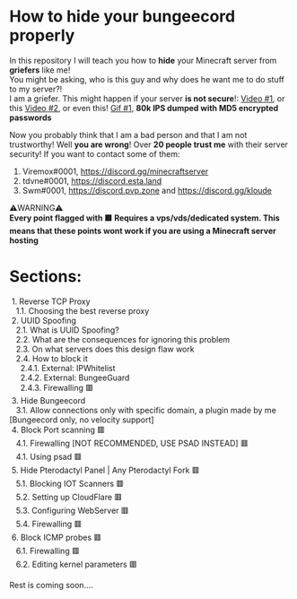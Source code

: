 # How to hide your bungeecord properly

In this repository I will teach you how to **hide** your Minecraft server from **griefers** like me!\
You might be asking, who is this guy and why does he want me to do stuff to my server?!\
I am a griefer. This might happen if your server **is not secure**!: [Video #1](https://www.youtube.com/watch?v=-_N-j7jamjQ&), or this [Video #2](https://www.youtube.com/watch?v=ricF53F6fDE&t=118s), or even this! [Gif #1](https://cdn.discordapp.com/attachments/929111080276467723/989227429828653066/80k.mp4), **80k IPS dumped with MD5 encrypted passwords** 

Now you probably think that I am a bad person and that I am not trustworthy! Well **you are wrong**! Over **20 people trust me** with their server security! If you want to contact some of them: 
1. Viremox#0001, https://discord.gg/minecraftserver
2. tdvne#0001, https://discord.esta.land
3. Swm#0001, https://discord.pvp.zone and https://discord.gg/kloude

⚠️WARNING⚠️\
**Every point flagged with 🟥 Requires a vps/vds/dedicated system. This means that these points wont work if you are using a Minecraft server hosting**

<!--- Idk how to use markdown dont hate me please :) -->
# Sections:

&nbsp;1. Reverse TCP Proxy\
&nbsp;&nbsp;&nbsp;1.1. Choosing the best reverse proxy\
&nbsp;2. UUID Spoofing\
&nbsp;&nbsp;&nbsp;2.1. What is UUID Spoofing?\
&nbsp;&nbsp;&nbsp;2.2. What are the consequences for ignoring this problem\
&nbsp;&nbsp;&nbsp;2.3. On what servers does this design flaw work\
&nbsp;&nbsp;&nbsp;2.4. How to block it\
&nbsp;&nbsp;&nbsp;&nbsp;&nbsp;2.4.1. External: IPWhitelist\
&nbsp;&nbsp;&nbsp;&nbsp;&nbsp;2.4.2. External: BungeeGuard\
&nbsp;&nbsp;&nbsp;&nbsp;&nbsp;2.4.3. Firewalling 🟥\
&nbsp;3. Hide Bungeecord\
&nbsp;&nbsp;&nbsp;3.1. Allow connections only with specific domain, a plugin made by me [Bungeecord only, no velocity support]\
&nbsp;4. Block Port scanning 🟥\
&nbsp;&nbsp;&nbsp;4.1. Firewalling [NOT RECOMMENDED, USE PSAD INSTEAD] 🟥\
&nbsp;&nbsp;&nbsp;4.1. Using psad 🟥\
&nbsp;5. Hide Pterodactyl Panel | Any Pterodactyl Fork 🟥\
&nbsp;&nbsp;&nbsp;5.1. Blocking IOT Scanners 🟥\
&nbsp;&nbsp;&nbsp;5.2. Setting up CloudFlare 🟥\
&nbsp;&nbsp;&nbsp;5.3. Configuring WebServer 🟥\
&nbsp;&nbsp;&nbsp;5.4. Firewalling 🟥\
&nbsp;6. Block ICMP probes 🟥\
&nbsp;&nbsp;&nbsp;6.1. Firewalling 🟥\
&nbsp;&nbsp;&nbsp;6.2. Editing kernel parameters 🟥

Rest is coming soon....
